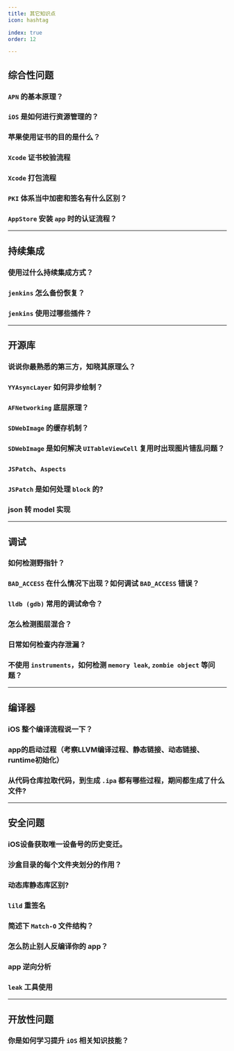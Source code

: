 ```yaml
---
title: 其它知识点
icon: hashtag

index: true
order: 12

---
```


<!-- more -->

## 综合性问题

### `APN` 的基本原理？

### `iOS` 是如何进行资源管理的？

### 苹果使用证书的目的是什么？

### `Xcode` 证书校验流程

### `Xcode` 打包流程 

### `PKI` 体系当中加密和签名有什么区别？

### `AppStore` 安装 `app` 时的认证流程？

------

## 持续集成

### 使用过什么持续集成方式？

### `jenkins` 怎么备份恢复？

### `jenkins` 使用过哪些插件？

------

## 开源库

### 说说你最熟悉的第三方，知晓其原理么？

### `YYAsyncLayer` 如何异步绘制？

### `AFNetworking` 底层原理？

### `SDWebImage` 的缓存机制？

### `SDWebImage` 是如何解决 `UITableViewCell` 复用时出现图片错乱问题？

### `JSPatch`、`Aspects`

### `JSPatch` 是如何处理 `block` 的?

### json 转 model 实现

------

## 调试

### 如何检测野指针？

### `BAD_ACCESS` 在什么情况下出现？如何调试 `BAD_ACCESS` 错误？

### `lldb (gdb)` 常用的调试命令？

### 怎么检测图层混合？

### 日常如何检查内存泄漏？

### 不使用 `instruments`，如何检测 `memory leak`, `zombie object` 等问题？

------

## 编译器

### iOS 整个编译流程说一下？

### app的启动过程（考察LLVM编译过程、静态链接、动态链接、runtime初始化）

### 从代码仓库拉取代码，到生成 `.ipa` 都有哪些过程，期间都生成了什么文件?

------

## 安全问题

### iOS设备获取唯一设备号的历史变迁。

### 沙盒目录的每个文件夹划分的作用？

### 动态库静态库区别?

### `lild` 重签名

### 简述下 `Match-O` 文件结构？

### 怎么防止别人反编译你的 app？

### app 逆向分析

### `leak` 工具使用

------

## 开放性问题

### 你是如何学习提升 `iOS` 相关知识技能？
